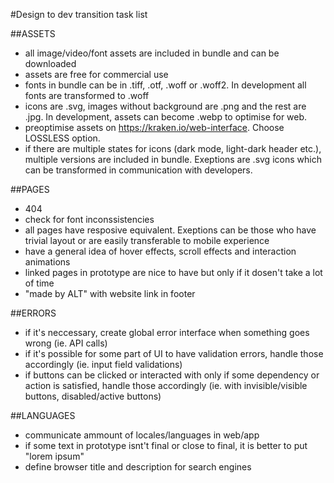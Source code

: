 #Design to dev transition task list

##ASSETS
- all image/video/font assets are included in bundle and can be downloaded
- assets are free for commercial use
- fonts in bundle can be in .tiff, .otf, .woff or .woff2. In development all fonts are transformed to .woff
- icons are .svg, images without background are .png and the rest are .jpg. In development, assets can become .webp to optimise for web.
- preoptimise assets on https://kraken.io/web-interface. Choose LOSSLESS option.
- if there are multiple states for icons (dark mode, light-dark header etc.), multiple versions are included in bundle. Exeptions are .svg icons which can be transformed in communication with developers.

##PAGES
- 404
- check for font inconssistencies
- all pages have resposive equivalent. Exeptions can be those who have trivial layout or are easily transferable to mobile experience
- have a general idea of hover effects, scroll effects and interaction animations
- linked pages in prototype are nice to have but only if it dosen't take a lot of time
- "made by ALT" with website link in footer

##ERRORS
- if it's neccessary, create global error interface when something goes wrong (ie. API calls)
- if it's possible for some part of UI to have validation errors, handle those accordingly (ie. input field validations)
- if buttons can be clicked or interacted with only if some dependency or action is satisfied, handle those accordingly (ie. with invisible/visible buttons, disabled/active buttons)

##LANGUAGES
- communicate ammount of locales/languages in web/app
- if some text in prototype isnt't final or close to final, it is better to put "lorem ipsum"
- define browser title and description for search engines


